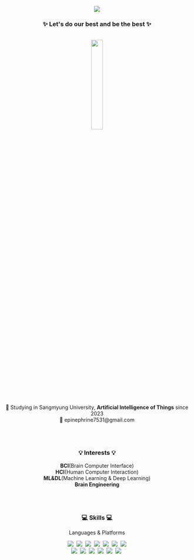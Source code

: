 <div align="center">
<img src="https://capsule-render.vercel.app/api?type=waving&color=4b4f53&height=200&section=header&text=Adrnln&animation=fadeIn&fontSize=65&fontColor=ffffff&fontAlignY=40" />

<h3 align="center"> ✨ Let's do our best and be the best ✨ </h3><br>
<img src="https://i.pinimg.com/1200x/fa/24/1c/fa241c944d3502d6dd4b7532a16324f8.jpg" width=25% height=25%><br><br>
🏫 Studying in Sangmyung University, <strong>Artificial Intelligence of Things</strong> since 2023 <br>
📧 epinephrine7531@gmail.com
</div>


<br><br>
<h3 align="center"> 💡 Interests 💡 </h3>
<p align="center"> <strong>BCI</strong>(Brain Computer Interface) </br>
  <strong>HCI</strong>(Human Computer Interaction) </br>
  <Strong>ML&DL</Strong>(Machine Learning & Deep Learning) </br>
  <Strong>Brain Engineering </Strong>
  
</p>

<br><br>
<h3 align="center"> 💻 Skills 💻 </h3>
<p align="center"> Languages & Platforms </p>

<p align="center">
  <img src="https://img.shields.io/badge/Python-3776AB?style=flat-square&logo=Python&logoColor=white"/></a>&nbsp 
  <img src="https://img.shields.io/badge/C-A8B9CC?style=flat-square&logo=C&logoColor=white"/></a>&nbsp
  <img src="https://img.shields.io/badge/C++-00599C?style=flat-square&logo=C%2B%2B&logoColor=white"/></a>&nbsp 
  <img src="https://img.shields.io/badge/HTML5-E34F26?style=flat-square&logo=HTML5&logoColor=white"/></a>&nbsp 
  <img src="https://img.shields.io/badge/CSS3-1572B6?style=flat-square&logo=CSS3&logoColor=white"/></a>&nbsp 
  <img src="https://img.shields.io/badge/javascript-F7DF1E?style=flat-square&logo=javascript&logoColor=black"/></a>&nbsp
  <img src="https://img.shields.io/badge/React-61DAFB?style=flat-square&logo=React&logoColor=white"/>
  <br>
  <img src="https://img.shields.io/badge/TensorFlow-FF6F00?style=flat-square&logo=TensorFlow&logoColor=white"/></a>&nbsp 
  <img src="https://img.shields.io/badge/sklearn-F7931E?style=flat-square&logo=scikit-learn&logoColor=white"/></a>&nbsp 
  <img src="https://img.shields.io/badge/Amazon EC2-FF9900?style=flat-square&logo=Amazon EC2&logoColor=white"/></a>&nbsp 
  <img src="https://img.shields.io/badge/Anaconda-44A833?style=flat-square&logo=Anaconda&logoColor=white"/></a>&nbsp 
  <img src="https://img.shields.io/badge/Jupyter-F37626?style=flat-square&logo=Jupyter&logoColor=white"/></a>&nbsp
  <img src="https://img.shields.io/badge/Git-F05032?style=flat-square&logo=Git&logoColor=white"/></a>&nbsp 

</p><br><br>

